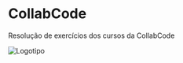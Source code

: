 # CollabCode

Resolução de exercícios dos cursos da CollabCode

![Logotipo](https://collabcode.training/static/media/logo-avatar.3b0b3a3d.svg)